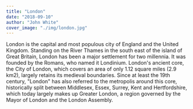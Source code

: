```yaml
---
title: "London"
date: "2018-09-10"
author: "John White"
cover_image: "./img/london.jpg"
---
```

London is the capital and most populous city of England and the United Kingdom. Standing on the River Thames in the south east of the island of Great Britain, London has been a major settlement for two millennia. It was founded by the Romans, who named it Londinium. London's ancient core, the City of London, which covers an area of only 1.12 square miles (2.9 km2), largely retains its medieval boundaries. Since at least the 19th century, "London" has also referred to the metropolis around this core, historically split between Middlesex, Essex, Surrey, Kent and Hertfordshire, which today largely makes up Greater London, a region governed by the Mayor of London and the London Assembly.
